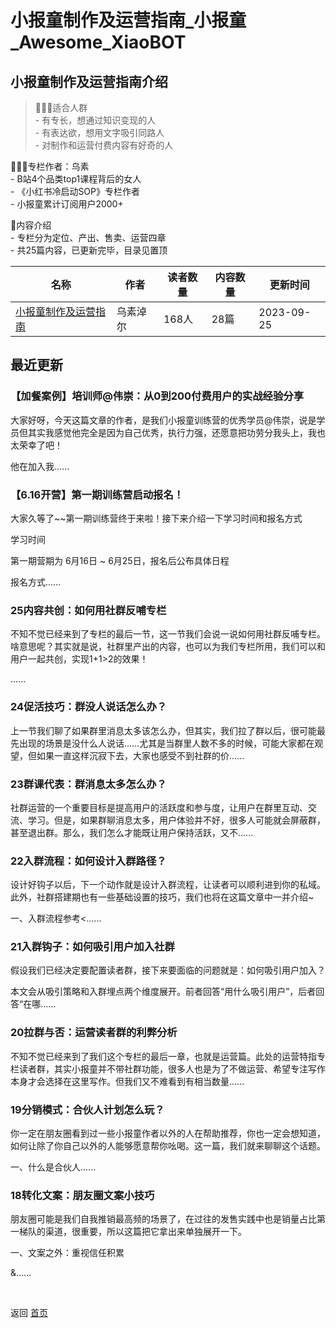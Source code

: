 # 小报童制作及运营指南_小报童_Awesome_XiaoBOT

## 小报童制作及运营指南介绍
> 💁🏻‍♀️适合人群    
\- 有专长，想通过知识变现的人    
\- 有表达欲，想用文字吸引同路人    
\- 对制作和运营付费内容有好奇的人    
    
👩🏻‍🏫专栏作者：乌素    
\- B站4个品类top1课程背后的女人    
\- 《小红书冷启动SOP》专栏作者    
\- 小报童累计订阅用户2000+    
    
📌内容介绍    
\- 专栏分为定位、产出、售卖、运营四章    
\- 共25篇内容，已更新完毕，目录见置顶  
  


|名称|作者|读者数量|内容数量|更新时间|
|---|---|---|---|---|
|[小报童制作及运营指南](https://xiaobot.net/p/xbot?refer=0b133df9-27dc-423b-8101-639049001c13)|乌素淖尔|168人|28篇|2023-09-25|

## 最近更新
### 【加餐案例】培训师@伟崇：从0到200付费用户的实战经验分享

大家好呀，今天这篇文章的作者，是我们小报童训练营的优秀学员@伟崇，说是学员但其实我感觉他完全是因为自己优秀，执行力强，还愿意把功劳分我头上，我也太荣幸了吧！

他在加入我......

### 【6.16开营】第一期训练营启动报名！

大家久等了~~第一期训练营终于来啦！接下来介绍一下学习时间和报名方式

学习时间

第一期营期为 6月16日 ~ 6月25日，报名后公布具体日程

报名方式......

### 25内容共创：如何用社群反哺专栏

不知不觉已经来到了专栏的最后一节，这一节我们会说一说如何用社群反哺专栏。啥意思呢？其实就是说，社群里产出的内容，也可以为我们专栏所用，我们可以和用户一起共创，实现1+1>2的效果！

......

### 24促活技巧：群没人说话怎么办？

上一节我们聊了如果群里消息太多该怎么办，但其实，我们拉了群以后，很可能最先出现的场景是没什么人说话……尤其是当群里人数不多的时候，可能大家都在观望，但如果一直这样沉寂下去，大家也感受不到社群的价......

### 23群课代表：群消息太多怎么办？

社群运营的一个重要目标是提高用户的活跃度和参与度，让用户在群里互动、交流、学习。但是，如果群聊消息太多，用户体验并不好，很多人可能就会屏蔽群，甚至退出群。那么，我们怎么才能既让用户保持活跃，又不......

### 22入群流程：如何设计入群路径？

设计好钩子以后，下一个动作就是设计入群流程，让读者可以顺利进到你的私域。此外，社群搭建期也有一些基础设置的技巧，我们也将在这篇文章中一并介绍~



一、入群流程参考<......

### 21入群钩子：如何吸引用户加入社群

假设我们已经决定要配置读者群，接下来要面临的问题就是：如何吸引用户加入？



本文会从吸引策略和入群埋点两个维度展开。前者回答“用什么吸引用户”，后者回答“在哪......

### 20拉群与否：运营读者群的利弊分析

不知不觉已经来到了我们这个专栏的最后一章，也就是运营篇。此处的运营特指专栏读者群，其实小报童并不带社群功能，很多人也是为了不做运营、希望专注写作本身才会选择在这里写作。但我们又不难看到有相当数量......

### 19分销模式：合伙人计划怎么玩？

你一定在朋友圈看到过一些小报童作者以外的人在帮助推荐，你也一定会想知道，如何让除了你自己以外的人能够愿意帮你吆喝。这一篇，我们就来聊聊这个话题。



一、什么是合伙人......

### 18转化文案：朋友圈文案小技巧

朋友圈可能是我们自我推销最高频的场景了，在过往的发售实践中也是销量占比第一梯队的渠道，很重要，所以这篇把它拿出来单独展开一下。



一、文案之外：重视信任积累

&......


<a href="https://github.com/Reno9527/awesome-xiaobot" style="color: white; text-decoration: none;">awesome-xiaobot</a>

返回 [首页](../README.md)
